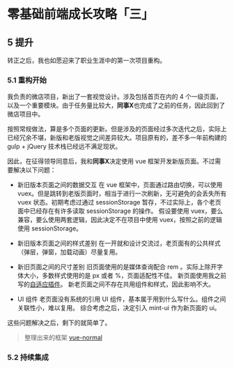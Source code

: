 # 零基础前端成长攻略「三」

## 5 提升

转正之后，我也如愿迎来了职业生涯中的第一次项目重构。

### 5.1 重构开始

我负责的微店项目，新出了一套视觉设计。涉及包括首页在内的 4 个一级页面，以及一个重要模块。由于任务量比较大，**同事X**也完成了之前的任务，因此回到了微店项目中。

按照常规做法，算是多个页面的更新。但是涉及的页面经过多次迭代之后，实际上已经冗余不堪，新版和老版视觉之间差异较大。项目原有的，差不多一年前构建的 gulp + jQuery 技术栈已经远不满足现状。

因此，在征得领导同意后，我和**同事X**决定使用 vue 框架开发新版页面。不过需要解决以下问题：

- 新旧版本页面之间的数据交互
  在 vue 框架中，页面通过路由切换，可以使用 vuex。但是跳转到老版页面时，相当于进行一次刷新，无可避免的会丢失所有 vuex 状态。初期考虑过通过 sessionStorage 暂存，不过实际上，各个老页面中已经存在有许多读取 sessionStorage 的操作。
  假设要使用 vuex，要么兼容，要么使用两套逻辑，因此决定不在项目中使用 vuex，按照之前的逻辑使用 sessionStorage。

- 新旧版本页面之间的样式差别
  在一开就和设计交流过，老页面有的公共样式（弹层，弹窗，加载动画）尽量复用。

- 新旧页面之间的尺寸差别
  旧页面使用的是媒体查询配合 rem 。实际上除开字体大小，多数样式使用的是 px 或者 %，页面适配性不佳。
  新页面使用我之前写的[自适应插件](https://github.com/xiajunqcy/Qiu-AutoRem)。
  新老页面之间不存在共用组件和样式，因此影响不大。
- UI 组件
  老页面没有系统的引用 UI 组件，基本属于用到什么写什么。组件之间关联性小，难以复用。
  综合考虑之后，决定引入 mint-ui 作为新页面的 ui。

这些问题解决之后，剩下的就简单了。

> 整理出来的框架 [vue-normal](https://github.com/xiajunqcy/project/tree/master/vue-normal)

### 5.2 持续集成